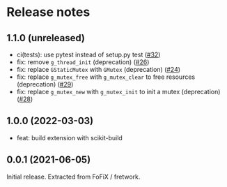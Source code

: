 # Release notes

## 1.1.0 (unreleased)

- ci(tests): use pytest instead of setup.py test ([#32](https://github.com/fofix/python-mixstream/pull/32))
- fix: remove `g_thread_init` (deprecation) ([#26](https://github.com/fofix/python-mixstream/pull/26))
- fix: replace `GStaticMutex` with `GMutex` (deprecation) ([#24](https://github.com/fofix/python-mixstream/pull/24))
- fix: replace `g_mutex_free` with `g_mutex_clear` to free resources (deprecation) ([#29](https://github.com/fofix/python-mixstream/pull/29))
- fix: replace `g_mutex_new` with `g_mutex_init` to init a mutex (deprecation) ([#28](https://github.com/fofix/python-mixstream/pull/28))

## 1.0.0 (2022-03-03)

- feat: build extension with scikit-build

## 0.0.1 (2021-06-05)

Initial release. Extracted from FoFiX / fretwork.
